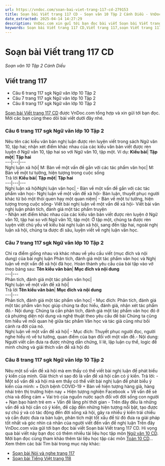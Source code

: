 ```yaml
---
url: https://vndoc.com/soan-bai-viet-trang-117-cd-279153
title: Soạn bài Viết trang 117 CD - Soạn văn 10 Tập 2 Cánh Diều - VnDoc.com
date_extracted: 2025-04-14 14:27:29
description: VnDoc.com xin gửi tới bạn đọc bài viết Soạn bài Viết trang 117 CD. Mời bạn đọc cùng tham khảo.
keywords: Soạn bài Viết trang 117 CD,Viết trang 117,soạn Viết trang 117,soạn văn Viết trang 117,ngữ văn 10 Cd,soạn văn 10,văn 10
---
```


# Soạn bài Viết trang 117 CD
 _Soạn văn 10 Tập 2 Cánh Diều_
## Viết trang 117
  * Câu 6 trang 117 sgk Ngữ văn lớp 10 Tập 2
  * Câu 7 trang 117 sgk Ngữ văn lớp 10 Tập 2
  * Câu 8 trang 117 sgk Ngữ văn lớp 10 Tập 2

[Soạn bài Viết trang 117 CD](<https://vndoc.com/soan-bai-viet-trang-117-cd-279153>) được VnDoc.com tổng hợp và xin gửi tới bạn đọc. Mời các bạn cùng theo dõi bài viết dưới đây nhé.
### Câu 6 trang 117 sgk Ngữ văn lớp 10 Tập 2
Nêu tên các kiểu văn bản nghị luận được rèn luyện viết trong sách Ngữ văn 10, tập hai; nhận xét điểm khác nhau của các kiểu văn bản viết được rèn luyện ở Ngữ văn 10, tập hai so với Ngữ văn 10, tập một. Ví dụ:
**Kiểu bài**| **Tập một**| **Tập hai**  
---|---|---  
Nghị luận xã hội| M: Bàn về một vấn đề gắn với các tác phẩm văn học| M: Bàn về một tư tưởng, hiện tượng trong cuộc sống  
Trả lời
**Kiểu bài**| **Tập một**| **Tập hai**  
---|---|---  
Nghị luận xã hộiNghị luận văn học| \- Bàn về một vấn đề gắn với các tác phẩm văn học\- Nghị luận về một vấn đề xã hội\- Bàn luận, thuyết phục người khác từ bỏ một thói quen hay một quan niệm| \- Bàn về một tư tưởng, hiện tượng trong cuộc sống\- Viết bài nghị luận về một vấn đề xã hội\- Viết bài văn nghị luận phân tích, đánh giá một tác phẩm truyện  
\- Nhận xét điểm khác nhau của các kiểu văn bản viết được rèn luyện ở Ngữ văn 10, tập hai so với Ngữ văn 10, tập một: Ở tập một, chúng ta được rèn luyện viết chủ yếu về kiểu bài nghị luận xã hội, sang đến tập hai, ngoài nghị luận xã hội, chúng ta được đi sâu, luyện viết về nghị luận văn học.
### Câu 7 trang 117 sgk Ngữ văn lớp 10 Tập 2
Chỉ ra điểm giống nhau và khác nhau về yêu cầu viết \(mục đích và nội dung\) của bài nghị luận Phân tích, đánh giá một tác phẩm văn học và Nghị luận về một vấn đề xã hội đã học. Hoàn thành yêu cầu của bài tập vào vở theo bảng sau:
**Tên kiểu văn bản**| **Mục đích và nội dung**  
---|---  
Phân tích, đánh giá một tác phẩm văn học|   
Nghị luận về một vấn đề xã hội|   
Trả lời
**Tên kiểu văn bản**| **Mục đích và nội dung**  
---|---  
Phân tích, đánh giá một tác phẩm văn học| \- Mục đích: Phân tích, đánh giá một tác phẩm văn học giúp chúng ta đọc hiểu, đánh giá, nhận xét tác phẩm đó.\- Nội dung: Chúng ta cần phân tích, đánh giá một tác phẩm văn học đó ở cả phương diện nội dung và nghệ thuật theo yêu cầu đề bài Chúng ta cũng tìm hiểu về mối quan hệ giữa tác phẩm Văn học và tác giả cũng như bối cảnh ra đời của nó.  
Nghị luận về một vấn đề xã hội| \- Mục đích: Thuyết phục người đọc, người nghe hiểu rõ về tư tưởng, quan điểm của bạn đối với một vấn đề.\- Nội dung: Người viết cần đưa ra được những dẫn chứng, lí lẽ, lập luận cụ thể, logic để minh chứng và giải thích vấn đề xã hội đó  
### Câu 8 trang 117 sgk Ngữ văn lớp 10 Tập 2
Nêu một số vấn đề xã hội mà em thấy có thể viết bài nghị luận để phát biểu ý kiến của mình. Giải thích vì sao đó là vấn đề xã hội cần có ý kiến.
Trả lời:
\- Một số vấn đề xã hội mà em thấy có thể viết bài nghị luận để phát biểu ý kiến của mình:
\+ Dịch bệnh COVID-19
\+ Bàn về hiện tượng hàng giả, hàng nhái trên thị trường hiện nay
\+ Hiện tượng nghiện Facebook
\+ Về vấn đề sẻ chia và đồng cảm
\+ Vai trò của nguồn nước sạch đối với đời sống con người
\+ Nạn bạo hành trẻ em
\+ Vấn đề lãng phí thời gian
\- Trên đây đều là những vấn đề xã hội cần có ý kiến, đề cập đến những hiện tượng nổi bật, tạo được sự chú ý và có tác động đến đời sống xã hội, gây ra nhiều ý kiến trái chiều và cần được đưa ra bàn luận, phân tích mặt tốt xấu để từ đó đưa ra giải pháp tốt nhất và góc nhìn cá nhân của người viết đến vấn đề nghị luận
Trên đây VnDoc.com vừa gửi tới bạn đọc bài viết Soạn bài Viết trang 117 CD. Hi vọng qua bài viết này bạn đọc có thêm nhiều tài liệu học tập môn [Ngữ văn 10 CD](<https://vndoc.com/ngu-van-10-canh-dieu-tap2>). Mời bạn đọc cùng tham khảo thêm tài liệu học tập các môn [Toán 10 CD](<https://vndoc.com/toan-10-canh-dieu-tap2>)...
Xem thêm các bài Tìm bài trong mục này khác:
  * [Soạn bài Nói và nghe trang 117](</soan-bai-noi-va-nghe-trang-117-cd-279156>)
  * [Soạn bài Tiếng Việt trang 118](</soan-bai-tieng-viet-trang-118-cd-279161>)

